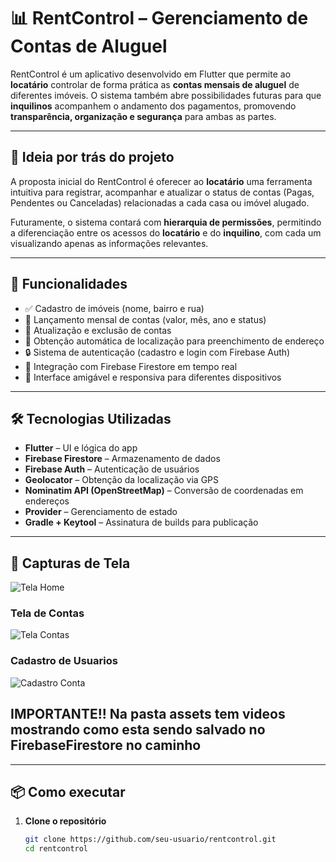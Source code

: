 # 📊 RentControl – Gerenciamento de Contas de Aluguel

RentControl é um aplicativo desenvolvido em Flutter que permite ao **locatário** controlar de forma prática as **contas mensais de aluguel** de diferentes imóveis. O sistema também abre possibilidades futuras para que **inquilinos** acompanhem o andamento dos pagamentos, promovendo **transparência, organização e segurança** para ambas as partes.

---

## 🧠 Ideia por trás do projeto

A proposta inicial do RentControl é oferecer ao **locatário** uma ferramenta intuitiva para registrar, acompanhar e atualizar o status de contas (Pagas, Pendentes ou Canceladas) relacionadas a cada casa ou imóvel alugado.

Futuramente, o sistema contará com **hierarquia de permissões**, permitindo a diferenciação entre os acessos do **locatário** e do **inquilino**, com cada um visualizando apenas as informações relevantes.

---

## 🚀 Funcionalidades

- ✅ Cadastro de imóveis (nome, bairro e rua)
- 📅 Lançamento mensal de contas (valor, mês, ano e status)
- 🔄 Atualização e exclusão de contas
- 📍 Obtenção automática de localização para preenchimento de endereço
- 🔒 Sistema de autenticação (cadastro e login com Firebase Auth)
- 📡 Integração com Firebase Firestore em tempo real
- 🧭 Interface amigável e responsiva para diferentes dispositivos

---

## 🛠️ Tecnologias Utilizadas

- **Flutter** – UI e lógica do app
- **Firebase Firestore** – Armazenamento de dados
- **Firebase Auth** – Autenticação de usuários
- **Geolocator** – Obtenção da localização via GPS
- **Nominatim API (OpenStreetMap)** – Conversão de coordenadas em endereços
- **Provider** – Gerenciamento de estado
- **Gradle + Keytool** – Assinatura de builds para publicação

---

## 📸 Capturas de Tela 

![Tela Home](assets/images_readme/HomePage.png)

### Tela de Contas
![Tela Contas](assets/images_readme/contasPage.png)

### Cadastro de Usuarios
![Cadastro Conta](assets/images_readme/cadastroPage.png)


## IMPORTANTE!! Na pasta assets tem videos mostrando como esta sendo salvado no FirebaseFirestore no caminho 

---

## 📦 Como executar

1. **Clone o repositório**  
   ```bash
   git clone https://github.com/seu-usuario/rentcontrol.git
   cd rentcontrol
